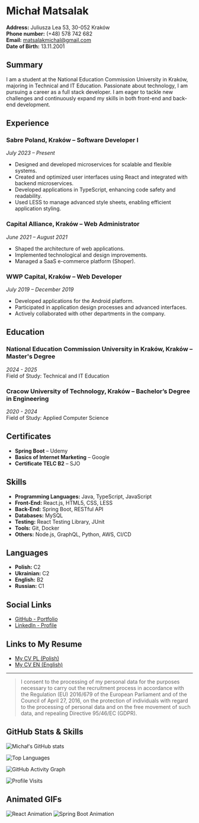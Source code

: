 # Michał Matsalak

**Address:** Juliusza Lea 53, 30-052 Kraków  
**Phone number:** (+48) 578 742 682  
**Email:** [matsalakmichal@gmail.com](mailto:matsalakmichal@gmail.com)  
**Date of Birth:** 13.11.2001  

## Summary

I am a student at the National Education Commission University in Kraków, majoring in Technical and IT Education. Passionate about technology, I am pursuing a career as a full stack developer. I am eager to tackle new challenges and continuously expand my skills in both front-end and back-end development.

## Experience

### Sabre Poland, Kraków – Software Developer I
*July 2023 – Present*
- Designed and developed microservices for scalable and flexible systems.
- Created and optimized user interfaces using React and integrated with backend microservices.
- Developed applications in TypeScript, enhancing code safety and readability.
- Used LESS to manage advanced style sheets, enabling efficient application styling.

### Capital Alliance, Kraków – Web Administrator
*June 2021 – August 2021*
- Shaped the architecture of web applications.
- Implemented technological and design improvements.
- Managed a SaaS e-commerce platform (Shoper).

### WWP Capital, Kraków – Web Developer
*July 2019 – December 2019*
- Developed applications for the Android platform.
- Participated in application design processes and advanced interfaces.
- Actively collaborated with other departments in the company.

## Education

### National Education Commission University in Kraków, Kraków – Master's Degree
*2024 - 2025*  
Field of Study: Technical and IT Education

### Cracow University of Technology, Kraków – Bachelor’s Degree in Engineering
*2020 - 2024*  
Field of Study: Applied Computer Science

## Certificates

- **Spring Boot** – Udemy
- **Basics of Internet Marketing** – Google
- **Certificate TELC B2** – SJO

## Skills

- **Programming Languages:** Java, TypeScript, JavaScript
- **Front-End:** React.js, HTML5, CSS, LESS
- **Back-End:** Spring Boot, RESTful API
- **Databases:** MySQL
- **Testing:** React Testing Library, JUnit
- **Tools:** Git, Docker
- **Others:** Node.js, GraphQL, Python, AWS, CI/CD

## Languages

- **Polish:** C2
- **Ukrainian:** C2
- **English:** B2
- **Russian:** C1

## Social Links

- [GitHub - Portfolio](https://github.com/yourusername)
- [LinkedIn - Profile](https://linkedin.com/in/yourusername)

## Links to My Resume

- [My CV PL (Polish)](https://docs.google.com/document/d/16oTEUSwQh29ZVxFjT-9pltRWmo1XrJ7m/edit?usp=sharing&ouid=105718250807664062014&rtpof=true&sd=true)
- [My CV EN (English)](https://docs.google.com/document/d/1-5vOvb7sHmVqcopIgygMq0KubF8zZD7v/edit?usp=sharing&ouid=105718250807664062014&rtpof=true&sd=true)

---

> I consent to the processing of my personal data for the purposes necessary to carry out the recruitment process in accordance with the Regulation (EU) 2016/679 of the European Parliament and of the Council of April 27, 2016, on the protection of individuals with regard to the processing of personal data and on the free movement of such data, and repealing Directive 95/46/EC (GDPR).

## GitHub Stats & Skills

![Michał's GitHub stats](https://github-readme-stats.vercel.app/api?username=yourusername&show_icons=true&hide_title=true&count_private=true&hide=prs&hide_border=true&theme=radical)

![Top Languages](https://github-readme-stats.vercel.app/api/top-langs/?username=yourusername&hide_title=true&layout=compact&theme=radical)

![GitHub Activity Graph](https://activity-graph.herokuapp.com/graph?username=yourusername&theme=radical)

![Profile Visits](https://komarev.com/ghpvc/?username=yourusername&color=blue)

## Animated GIFs

![React Animation](https://media.giphy.com/media/2xscViw0Wtb4/giphy.gif)
![Spring Boot Animation](https://media.giphy.com/media/xUOxeD6grBqqj6cA8Y/giphy.gif)

